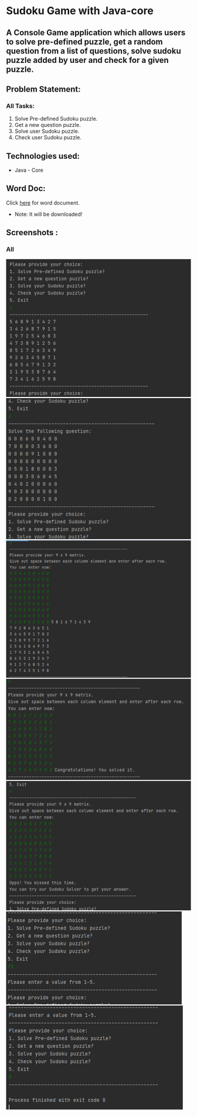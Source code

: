 # Sudoku Game with Java-core
## A Console Game application which allows users to solve pre-defined puzzle, get a random question from a list of questions, solve sudoku puzzle added by user and check for a given puzzle.

## Problem Statement:
### All Tasks:
<ol>
  <li>Solve Pre-defined Sudoku puzzle.</li>
  <li>Get a new question puzzle.</li>
  <li>Solve user Sudoku puzzle.</li>
  <li>Check user Sudoku puzzle.</li>
</ol>

## Technologies used:<br>
- Java - Core

## Word Doc:
Click <a href="Final Project - Sudoku.docx" target="_blank">here</a> for word document.
- Note: It will be downloaded!

## Screenshots : 
### All
<img src="screenshots/sudoku1.png" width="auto" height="auto">
<img src="screenshots/sudoku2.png" width="auto" height="auto">
<img src="screenshots/sudoku3.png" width="auto" height="auto">
<img src="screenshots/sudoku4.png" width="auto" height="auto">
<img src="screenshots/sudoku5.png" width="auto" height="auto">
<img src="screenshots/sudoku6.png" width="auto" height="auto">
<img src="screenshots/sudoku7.png" width="auto" height="auto">

